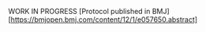 WORK IN PROGRESS
[Protocol published in BMJ][https://bmjopen.bmj.com/content/12/1/e057650.abstract]
